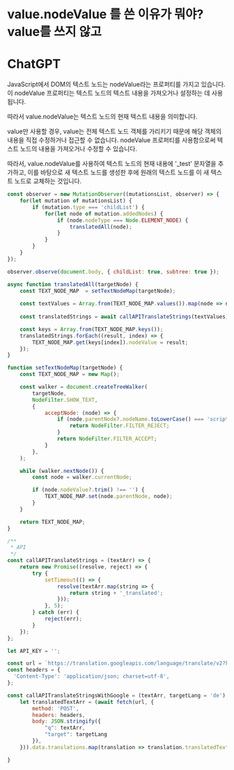 # value.nodeValue 를 쓴 이유가 뭐야? value를 쓰지 않고

# ChatGPT
JavaScript에서 DOM의 텍스트 노드는 nodeValue라는 프로퍼티를 가지고 있습니다. 이 nodeValue 프로퍼티는 텍스트 노드의 텍스트 내용을 가져오거나 설정하는 데 사용됩니다.

따라서 value.nodeValue는 텍스트 노드의 현재 텍스트 내용을 의미합니다.

value만 사용할 경우, value는 전체 텍스트 노드 객체를 가리키기 때문에 해당 객체의 내용을 직접 수정하거나 접근할 수 없습니다. nodeValue 프로퍼티를 사용함으로써 텍스트 노드의 내용을 가져오거나 수정할 수 있습니다.

따라서, value.nodeValue를 사용하여 텍스트 노드의 현재 내용에 '_test' 문자열을 추가하고, 이를 바탕으로 새 텍스트 노드를 생성한 후에 원래의 텍스트 노드를 이 새 텍스트 노드로 교체하는 것입니다.


```js
const observer = new MutationObserver((mutationsList, observer) => {
    for(let mutation of mutationsList) {
        if (mutation.type === 'childList') {
            for(let node of mutation.addedNodes) {
                if (node.nodeType === Node.ELEMENT_NODE) {
                    translatedAll(node);
                }
            }
        }
    }
});

observer.observe(document.body, { childList: true, subtree: true });

async function translatedAll(targetNode) {
    const TEXT_NODE_MAP  = setTextNodeMap(targetNode);
    
    const textValues = Array.from(TEXT_NODE_MAP.values()).map(node => node.nodeValue);
    
    const translatedStrings = await callAPITranslateStrings(textValues);

    const keys = Array.from(TEXT_NODE_MAP.keys());
    translatedStrings.forEach((result, index) => {
        TEXT_NODE_MAP.get(keys[index]).nodeValue = result;
    });
}

function setTextNodeMap(targetNode) {
    const TEXT_NODE_MAP = new Map();

    const walker = document.createTreeWalker(
        targetNode,
        NodeFilter.SHOW_TEXT,
        {
            acceptNode: (node) => {
                if (node.parentNode?.nodeName.toLowerCase() === 'script') {
                    return NodeFilter.FILTER_REJECT;
                }
                return NodeFilter.FILTER_ACCEPT;
            }
        },
    );

    while (walker.nextNode()) {
        const node = walker.currentNode;

        if (node.nodeValue?.trim() !== '') {
            TEXT_NODE_MAP.set(node.parentNode, node);
        }
    }

    return TEXT_NODE_MAP;
}

/**
 * API
 */
const callAPITranslateStrings = (textArr) => {
    return new Promise((resolve, reject) => {
        try {
            setTimeout(() => {
                resolve(textArr.map(string => {
                    return string + '_translated';
                }));
            }, 5);
        } catch (err) {
            reject(err);
        }
    });
};

let API_KEY = '';

const url = `https://translation.googleapis.com/language/translate/v2?key=${API_KEY}`;
const headers = {
  'Content-Type': 'application/json; charset=utf-8',
};

const callAPITranslateStringsWithGoogle = (textArr, targetLang = 'de') => {
    let translatedTextArr = (await fetch(url, {
        method: 'POST',
        headers: headers,
        body: JSON.stringify({
            "q": textArr,
            "target": targetLang
        }),
    })).data.translations.map(translation => translation.translatedText);

}


```